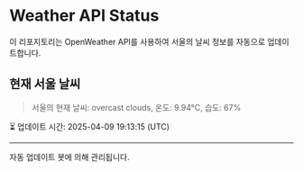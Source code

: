 
# Weather API Status

이 리포지토리는 OpenWeather API를 사용하여 서울의 날씨 정보를 자동으로 업데이트합니다.

## 현재 서울 날씨
> 서울의 현재 날씨: overcast clouds, 온도: 9.94°C, 습도: 67%

⏳ 업데이트 시간: 2025-04-09 19:13:15 (UTC)

---
자동 업데이트 봇에 의해 관리됩니다.
